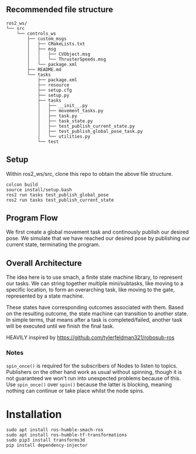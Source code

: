 ## Recommended file structure
```
ros2_ws/
└── src
    └── controls_ws
        ├── custom_msgs
        │   ├── CMakeLists.txt
        │   ├── msg
        │   │   ├── CVObject.msg
        │   │   └── ThrusterSpeeds.msg
        │   └── package.xml
        ├── README.md
        └── tasks
            ├── package.xml
            ├── resource
            ├── setup.cfg
            ├── setup.py
            ├── tasks
            │   ├── __init__.py
            │   ├── movement_tasks.py
            │   ├── task.py
            │   ├── task_state.py
            │   ├── test_publish_current_state.py
            │   ├── test_publish_global_pose_task.py
            │   └── utilities.py
            └── test
```
## Setup
Within ros2_ws/src, clone this repo to obtain the above file structure.
    
    colcon build
    source install/setup.bash
    ros2 run tasks test_publish_global_pose
    ros2 run tasks test_publish_current_state
## Program Flow
We first create a global movement task and continously publish our desired pose. We simulate that we have reached our desired pose by publishing our current state, terminating the program.

## Overall Architecture
The idea here is to use smach, a finite state machine library, to represent our tasks. We can string together multiple mini/subtasks, like moving to a specific location, to form an overarching task, like moving to the gate, represented by a state machine.

These states have corresponding outcomes associated with them. Based on the resulting outcome, the state machine can transition to another state. In simple terms, that means after a task is completed/failed, another task will be executed until we finish the final task.

HEAVILY inspired by https://github.com/tylerfeldman321/robosub-ros

### Notes
```spin_once()``` is required for the subscribers of Nodes to listen to topics. Publishers on the other hand work as usual without spinning, though it is not guaranteed we won't run into unexpected problems because of this. Use ```spin_once()``` over ```spin()``` because the latter is blocking, meaning nothing can continue or take place whilst the node spins.

# Installation
```
sudo apt install ros-humble-smach-ros
sudo apt install ros-humble-tf-transformations
sudo pip3 install transforms3d
pip install dependency-injector
```